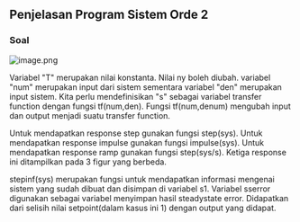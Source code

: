 ## Penjelasan Program Sistem Orde 2

### Soal

![image.png](attachment:image.png)


Variabel "T" merupakan nilai konstanta. Nilai ny boleh diubah. variabel "num" merupakan input dari sistem sementara variabel "den" merupakan input sistem. Kita perlu mendefinisikan "s" sebagai variabel transfer function dengan fungsi tf(num,den). Fungsi tf(num,denum) mengubah input dan output menjadi suatu transfer function.

Untuk mendapatkan response step gunakan fungsi step(sys). Untuk mendapatkan response impulse gunakan fungsi impulse(sys). Untuk mendapatkan response ramp gunakan fungsi step(sys/s). Ketiga response ini ditampilkan pada 3 figur yang berbeda.

stepinf(sys) merupakan fungsi untuk mendapatkan informasi mengenai sistem yang sudah dibuat dan disimpan di variabel s1. Variabel sserror digunakan sebagai variabel menyimpan hasil steadystate error. Didapatkan dari selisih nilai setpoint(dalam kasus ini 1) dengan output yang didapat.
